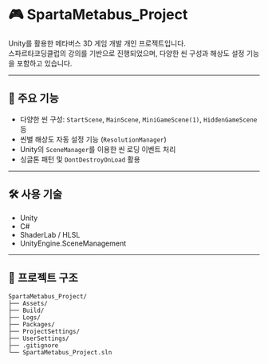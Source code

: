 # 🎮 SpartaMetabus_Project

Unity를 활용한 메타버스 3D 게임 개발 개인 프로젝트입니다.  
스파르타코딩클럽의 강의를 기반으로 진행되었으며, 다양한 씬 구성과 해상도 설정 기능을 포함하고 있습니다.

---

## 📌 주요 기능

- 다양한 씬 구성: `StartScene`, `MainScene`, `MiniGameScene(1)`, `HiddenGameScene` 등
- 씬별 해상도 자동 설정 기능 (`ResolutionManager`)
- Unity의 `SceneManager`를 이용한 씬 로딩 이벤트 처리
- 싱글톤 패턴 및 `DontDestroyOnLoad` 활용

---

## 🛠 사용 기술

- Unity
- C#
- ShaderLab / HLSL
- UnityEngine.SceneManagement

---

## 📁 프로젝트 구조

```plaintext
SpartaMetabus_Project/
├── Assets/
├── Build/
├── Logs/
├── Packages/
├── ProjectSettings/
├── UserSettings/
├── .gitignore
└── SpartaMetabus_Project.sln
```
